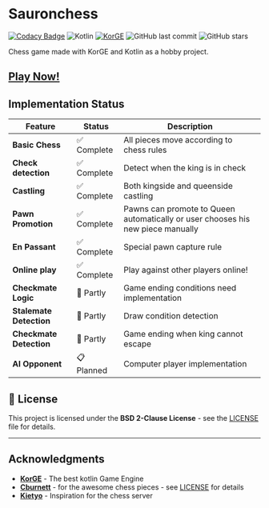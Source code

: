 # Sauronchess

[![Codacy Badge](https://app.codacy.com/project/badge/Grade/09437976fa054f2cb7ad3f32504b4132)](https://app.codacy.com/gh/FSaurenbach/sauronchess/dashboard?utm_source=gh&utm_medium=referral&utm_content=&utm_campaign=Badge_grade)
![Kotlin](https://img.shields.io/badge/Kotlin-2.2.0-purple?style=flat-square&logo=kotlin)
[![KorGE](https://img.shields.io/badge/KorGE-6.0.0-blue?style=flat-square)](https://korge.org/)
![GitHub last commit](https://img.shields.io/github/last-commit/FSaurenbach/sauronchess?style=flat-square)
![GitHub stars](https://img.shields.io/github/stars/FSaurenbach/sauronchess?style=social)

Chess game made with KorGE and Kotlin as a hobby project.

## **[Play Now!](https://fsaurenbach.github.io/sauronchess)**

## Implementation Status

| Feature                 | Status     | Description                                                                     |
|-------------------------|------------|---------------------------------------------------------------------------------|
| **Basic Chess**         | ✅ Complete | All pieces move according to chess rules                                        |
| **Check detection**     | ✅ Complete | Detect when the king is in check                                                |
| **Castling**            | ✅ Complete | Both kingside and queenside castling                                            |
| **Pawn Promotion**      | ✅ Complete | Pawns can promote to Queen automatically or user chooses his new piece manually | 
| **En Passant**          | ✅ Complete | Special pawn capture rule                                                       |
| **Online play**         | ✅ Complete | Play against other players online!                                              |
| **Checkmate Logic**     | 🔄 Partly  | Game ending conditions need implementation                                      |
| **Stalemate Detection** | 🔄 Partly  | Draw condition detection                                                        |
| **Checkmate Detection** | 🔄 Partly  | Game ending when king cannot escape                                             |
| **AI Opponent**         | 📋 Planned | Computer player implementation                                                  |

## 📄 License

This project is licensed under the **BSD 2-Clause License** - see the [LICENSE](LICENSE) file for details.

---

## Acknowledgments

- **[KorGE](https://korge.org/)** - The best kotlin Game Engine
- **[Cburnett](https://commons.wikimedia.org/wiki/User:Cburnett)** - for the awesome chess pieces -
  see [LICENSE](LICENSE) for details
- **[Kietyo](https://github.com/Kietyo)** - Inspiration for the chess server
